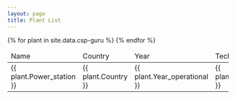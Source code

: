 ```yaml
---
layout: page
title: Plant List
---
```


<table id="csp-table">
    <thead>
        <tr>
            <td>Name</td>
            <td>Country</td>
            <td>Year</td>
            <td>Technology</td>
            <td>Capacity [MW]</td>
            <td>Storage capacity [h]</td>
            <td>LCOE [USD/kWh]</td>
            <td>Remuneration [USD/kWh]</td>
        </tr>
    </thead>
    <tbody>
    {% for plant in site.data.csp-guru %}
        <tr>
            <td>{{ plant.Power_station }}</td>
            <td>{{ plant.Country }}</td>
            <td>{{ plant.Year_operational }}</td>
            <td>{{ plant.Technology }}</td>
            <td>{{ plant.Capacity_MW }}</td>
            <td>{{ plant.Storage_capacity_h }}</td>
            <td>{{ plant.LCOE_5_25_USD2018_per_kWh | round: 2 }}</td>
            <td>{{ plant.Remuneration_USD2018_per_kWh_deflated | round: 2}}</td>
        </tr>
    {% endfor %}
    </tbody>
</table>

<script type="text/javascript">
    $(document).ready( function () {
        $('#csp-table').DataTable({
            "paging": false,
        });
    } );
</script>
